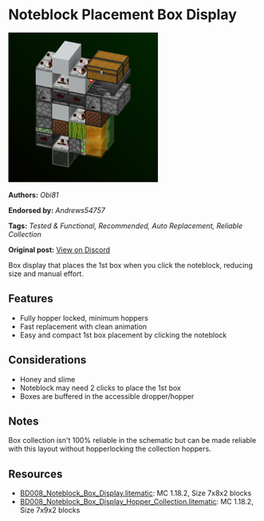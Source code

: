 # Noteblock Placement Box Display
<img alt="powerfulboxdisplay.png" src="images/powerfulboxdisplay.png?raw=1" height="300px">

**Authors:** *Obi81*

**Endorsed by:** *Andrews54757*

**Tags:** *Tested & Functional, Recommended, Auto Replacement, Reliable Collection*

**Original post:** [View on Discord](https://discord.com/channels/1375556143186837695/1388317330487902298)

Box display that places the 1st box when you click the noteblock, reducing size and manual effort.

## Features
- Fully hopper locked, minimum hoppers
- Fast replacement with clean animation
- Easy and compact 1st box placement by clicking the noteblock

## Considerations
- Honey and slime
- Noteblock may need 2 clicks to place the 1st box
- Boxes are buffered in the accessible dropper/hopper

## Notes
Box collection isn't 100% reliable in the schematic but can be made reliable with this layout without hopperlocking the collection hoppers.

## Resources
- [BD008_Noteblock_Box_Display.litematic](attachments/BD008_Noteblock_Box_Display.litematic): MC 1.18.2, Size 7x8x2 blocks
- [BD008_Noteblock_Box_Display_Hopper_Collection.litematic](attachments/BD008_Noteblock_Box_Display_Hopper_Collection.litematic): MC 1.18.2, Size 7x9x2 blocks
